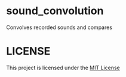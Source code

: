 # sound_convolution
Convolves recorded sounds and compares

# LICENSE
This project is licensed under the [MIT License](https://github.com/DemirMahmut/sound_convolution/blob/main/LICENSE)
